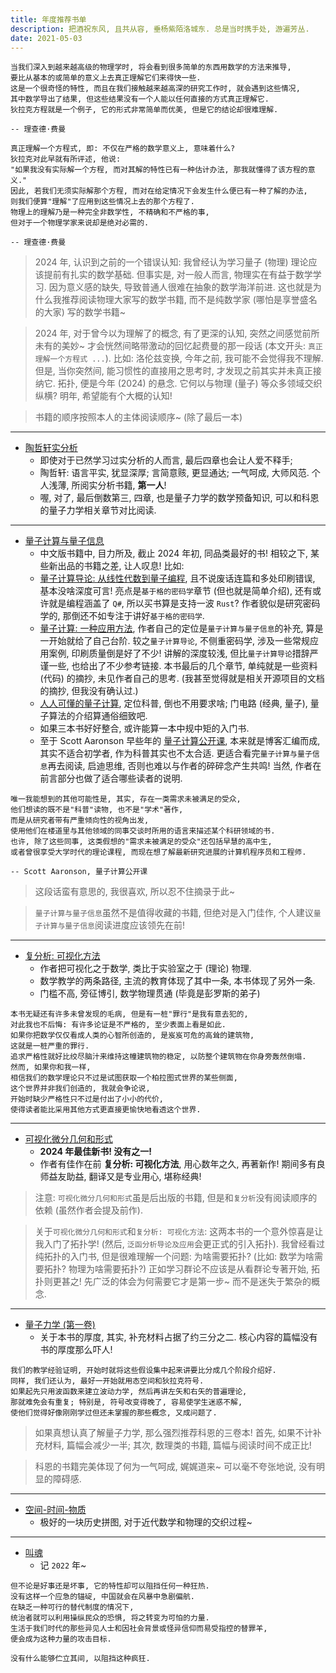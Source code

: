 ```yaml
---
title: 年度推荐书单
description: 把酒祝东风, 且共从容, 垂杨紫陌洛城东. 总是当时携手处, 游遍芳丛.
date: 2021-05-03
---
```


```
当我们深入到越来越高级的物理学时, 将会看到很多简单的东西用数学的方法来推导,
要比从基本的或简单的意义上去真正理解它们来得快一些.
这是一个很奇怪的特性, 而且在我们接触越来越高深的研究工作时, 就会遇到这些情况,
其中数学导出了结果, 但这些结果没有一个人能以任何直接的方式真正理解它.
狄拉克方程就是一个例子, 它的形式非常简单而优美, 但是它的结论却很难理解.

-- 理查德·费曼
```

```
真正理解一个方程式, 即: 不仅在严格的数学意义上, 意味着什么?
狄拉克对此早就有所评述, 他说:
"如果我没有实际解一个方程, 而对其解的特性已有一种估计办法, 那我就懂得了该方程的意义."
因此, 若我们无须实际解那个方程, 而对在给定情况下会发生什么便已有一种了解的办法,
则我们便算"理解"了应用到这些情况上去的那个方程了.
物理上的理解乃是一种完全非数学性, 不精确和不严格的事,
但对于一个物理学家来说却是绝对必需的.

-- 理查德·费曼
```

> 2024 年, 认识到之前的一个错误认知:
  我曾经认为学习量子 (物理) 理论应该提前有扎实的数学基础.
  但事实是, 对一般人而言, 物理实在有益于数学学习.
  因为意义感的缺失, 导致普通人很难在抽象的数学海洋前进.
  这也就是为什么我推荐阅读物理大家写的数学书籍,
  而不是纯数学家 (哪怕是享誉盛名的大家) 写的数学书籍~

> 2024 年, 对于曾今以为理解了的概念, 有了更深的认知,
  突然之间感觉前所未有的美妙~
  才会恍然间略带激动的回忆起费曼的那一段话
  (本文开头: `真正理解一个方程式 ...`).
  比如: 洛伦兹变换, 今年之前, 我可能不会觉得我不理解.
  但是, 当你突然间, 能习惯性的直接用之思考时,
  才发现之前其实并未真正接纳它.
  拓扑, 便是今年 (2024) 的悬念.
  它何以与物理 (量子) 等众多领域交织纵横?
  明年, 希望能有个大概的认知!

> 书籍的顺序按照本人的主体阅读顺序~ (除了最后一本)

------------------

- [陶哲轩实分析](https://book.douban.com/subject/30227556/)
  - 即使对于已然学习过实分析的人而言, 最后四章也会让人爱不释手;
  - 陶哲轩: 语言平实, 犹显深厚; 言简意赅, 更显通达; 一气呵成, 大师风范.
    个人浅薄, 所阅实分析书籍, __第一人__!
  - 喔, 对了, 最后倒数第三, 四章, 也是量子力学的数学预备知识,
    可以和科恩的量子力学相关章节对比阅读.

------------------

- [量子计算与量子信息](https://book.douban.com/subject/35777059/)
  - 中文版书籍中, 目力所及, 截止 2024 年初, 同品类最好的书!
    相较之下, 某些新出品的书籍之差, 让人叹息! 比如:
  - [量子计算导论: 从线性代数到量子编程](https://book.douban.com/subject/36329438/),
    且不说废话连篇和多处印刷错误, 基本没啥深度可言!
    亮点是`基于格的密码学`章节 (但也就是简单介绍),
    还有或许就是编程涵盖了 `Q#`, 所以买书算是支持一波 `Rust`?
    作者貌似是研究密码学的, 那倒还不如专注于讲好`基于格的密码学`.
  - [量子计算: 一种应用方法](https://book.douban.com/subject/35812490/),
    作者自己的定位是`量子计算与量子信息`的补充, 算是一开始就给了自己台阶.
    较之`量子计算导论`, 不侧重密码学, 涉及一些常规应用案例, 印刷质量倒是好了不少!
    讲解的深度较浅, 但比`量子计算导论`措辞严谨一些, 也给出了不少参考链接.
    本书最后的几个章节, 单纯就是一些资料 (代码) 的摘抄, 未见作者自己的思考.
    (我甚至觉得就是相关开源项目的文档的摘抄, 但我没有确认过.)
  - [人人可懂的量子计算](https://book.douban.com/subject/34996717/),
    定位科普, 倒也不用要求啥; 门电路 (经典, 量子), 量子算法的介绍算通俗细致吧.
  - 如果三本书好好整合, 或许能算一本中规中矩的入门书.
  - 至于 Scott Aaronson 早些年的
    [量子计算公开课](https://book.douban.com/subject/35467917/),
    本来就是博客汇编而成, 其实不适合初学者, 作为科普其实也不太合适.
    更适合看完`量子计算与量子信息`再去阅读, 启迪思维,
    否则也难以与作者的碎碎念产生共鸣!
    当然, 作者在前言部分也做了适合哪些读者的说明.

```
唯一我能想到的其他可能性是, 其实, 存在一类需求未被满足的受众,
他们想读的既不是"科普"读物, 也不是"学术"著作,
而是从研究者带有严重倾向性的视角出发,
使用他们在楼道里与其他领域的同事交谈时所用的语言来描述某个科研领域的书.
也许, 除了这些同事, 这类假想的"需求未被满足的受众"还包括早慧的高中生,
或者曾很享受大学时代的理论课程, 而现在想了解最新研究进展的计算机程序员和工程师.

-- Scott Aaronson, 量子计算公开课
```

> 这段话蛮有意思的, 我很喜欢, 所以忍不住摘录于此~

> `量子计算与量子信息`虽然不是值得收藏的书籍, 但绝对是入门佳作,
  个人建议`量子计算与量子信息`阅读进度应该领先在前!

------------------

- [复分析: 可视化方法](https://book.douban.com/subject/35316347/)
  - 作者把可视化之于数学, 类比于实验室之于 (理论) 物理.
  - 数学教学的两条路径, 主流的教育体现了其中一条, 本书体现了另外一条.
  - 门槛不高, 旁征博引, 数学物理贯通 (毕竟是彭罗斯的弟子)

```
本书无疑还有许多未曾发现的毛病, 但是有一桩"罪行"是我有意去犯的,
对此我也不后悔: 有许多论证是不严格的, 至少表面上看是如此.
如果你把数学仅仅看成人类的心智所创造的, 是岌岌可危的高耸的建筑物,
这就是一桩严重的罪行.
追求严格性就好比绞尽脑汁来维持这幢建筑物的稳定, 以防整个建筑物在你身旁轰然倒塌.
然而, 如果你和我一样,
相信我们的数学理论只不过是试图获取一个柏拉图式世界的某些侧面,
这个世界并非我们创造的, 我就会争论说,
开始时缺少严格性只不过是付出了小小的代价,
使得读者能比采用其他方式更直接更愉快地看透这个世界.
```

------------------

- [可视化微分几何和形式](https://book.douban.com/subject/36369485/)
  - __2024 年最佳新书! 没有之一!__
  - 作者有佳作在前 __复分析: 可视化方法__, 用心数年之久, 再著新作!
    期间多有良师益友助益, 翻译又是专业用心, 堪称经典!

> 注意: `可视化微分几何和形式`虽是后出版的书籍,
  但是和`复分析`没有阅读顺序的依赖 (虽然作者会提及前作).

> 关于`可视化微分几何和形式`和`复分析: 可视化方法`:
  这两本书的一个意外惊喜是让我入门了拓扑学!
  (然后, `泛函分析导论及应用`会更正式的引入拓扑).
  我曾经看过纯拓扑的入门书, 但是很难理解一个问题: 为啥需要拓扑?
  (比如: 数学为啥需要拓扑? 物理为啥需要拓扑?)
  正如学习群论不应该是从看群论专著开始, 拓扑则更甚之!
  先广泛的体会为何需要它才是第一步~ 而不是迷失于繁杂的概念.

------------------

- [量子力学 (第一卷)](https://book.douban.com/subject/25954720/)
  - 关于本书的厚度, 其实, 补充材料占据了约三分之二.
    核心内容的篇幅没有书的厚度那么吓人!

```
我们的教学经验证明, 开始时就将这些假设集中起来讲要比分成几个阶段介绍好.
同样, 我们还认为, 最好一开始就用态空间和狄拉克符号.
如果起先只用波函数来建立波动力学, 然后再讲左矢和右矢的普遍理论,
那就难免会有重复; 特别是, 符号改变得晚了, 容易使学生迷惑不解,
使他们觉得好像刚刚学过但还未掌握的那些概念, 又成问题了.
```

> 如果真想认真了解量子力学, 那么强烈推荐科恩的三卷本!
  首先, 如果不计补充材料, 篇幅会减少一半;
  其次, 数理类的书籍, 篇幅与阅读时间不成正比!

> 科恩的书籍完美体现了何为一气呵成, 娓娓道来~
  可以毫不夸张地说, 没有明显的障碍感.

------------------

- [空间-时间-物质](https://book.douban.com/subject/36351918/)
  - 极好的一块历史拼图, 对于近代数学和物理的交织过程~

------------------

- [叫魂](https://book.douban.com/subject/10471333/)
  - 记 `2022` 年~

```
但不论是好事还是坏事, 它的特性却可以阻挡任何一种狂热.
没有这样一个应急的锚碇, 中国就会在风暴中急剧偏航.
在缺乏一种可行的替代制度的情况下,
统治者就可以利用操纵民众的恐惧, 将之转变为可怕的力量.
生活于我们时代的那些异见人士和因社会背景或怪异信仰而易受指控的替罪羊,
便会成为这种力量的攻击目标.

没有什么能够伫立其间, 以阻挡这种疯狂.
```
